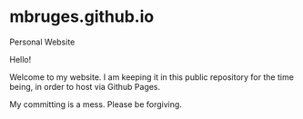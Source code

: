 # mbruges.github.io
Personal Website

Hello! 

Welcome to my website. I am keeping it in this public repository for the time being, in order to host via Github Pages.

My committing is a mess. Please be forgiving.
